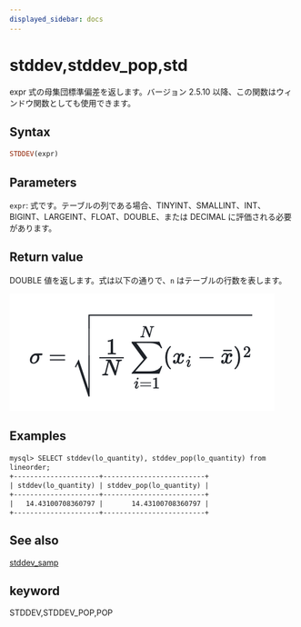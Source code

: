 ```yaml
---
displayed_sidebar: docs
---
```


# stddev,stddev_pop,std

expr 式の母集団標準偏差を返します。バージョン 2.5.10 以降、この関数はウィンドウ関数としても使用できます。

## Syntax

```Haskell
STDDEV(expr)
```

## Parameters

`expr`: 式です。テーブルの列である場合、TINYINT、SMALLINT、INT、BIGINT、LARGEINT、FLOAT、DOUBLE、または DECIMAL に評価される必要があります。

## Return value

DOUBLE 値を返します。式は以下の通りで、`n` はテーブルの行数を表します。

![image](../../../_assets/stddevpop_formula.png)

## Examples

```plaintext
mysql> SELECT stddev(lo_quantity), stddev_pop(lo_quantity) from lineorder;
+---------------------+-------------------------+
| stddev(lo_quantity) | stddev_pop(lo_quantity) |
+---------------------+-------------------------+
|   14.43100708360797 |       14.43100708360797 |
+---------------------+-------------------------+
```

## See also

[stddev_samp](./stddev_samp.md)

## keyword

STDDEV,STDDEV_POP,POP